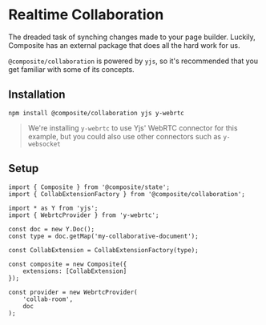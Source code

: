 # Realtime Collaboration

The dreaded task of synching changes made to your page builder. Luckily, Composite has an external package that does all the hard work for us.

`@composite/collaboration` is powered by `yjs`, so it's recommended that you get familiar with some of its concepts.

## Installation

```
npm install @composite/collaboration yjs y-webrtc
```

> We're installing `y-webrtc` to use Yjs' WebRTC connector for this example, but you could also use other connectors such as `y-websocket`


## Setup

```tsx
import { Composite } from '@composite/state';
import { CollabExtensionFactory } from '@composite/collaboration';

import * as Y from 'yjs';
import { WebrtcProvider } from 'y-webrtc';

const doc = new Y.Doc();
const type = doc.getMap('my-collaborative-document');

const CollabExtension = CollabExtensionFactory(type);

const composite = new Composite({
    extensions: [CollabExtension]
});

const provider = new WebrtcProvider(
    'collab-room',
    doc
);
```